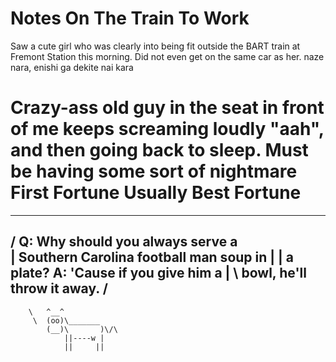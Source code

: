 Notes On The Train To Work
=
Saw a cute girl who was clearly into being fit outside the BART train
at Fremont Station this morning. Did not even get on the same car as
her. naze nara, enishi ga dekite nai kara

Crazy-ass old guy in the seat in front of me keeps screaming loudly "aah",
and then going back to sleep. Must be having some sort of nightmare
First Fortune Usually Best Fortune
=
 ________________________________________
/ Q: Why should you always serve a       \
| Southern Carolina football man soup in |
| a plate? A: 'Cause if you give him a   |
\ bowl, he'll throw it away.             /
 ----------------------------------------
        \   ^__^
         \  (oo)\_______
            (__)\       )\/\
                ||----w |
                ||     ||
